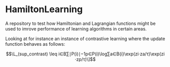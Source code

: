 # HamiltonLearning
A repository to test how Hamiltonian and Lagrangian functions might be used to imrove performance of learning algorithms in certain areas.

Looking at for instance an instance of contrastive learning where the update function behaves as follows:

$$\L_(sup_contrast​) \leq i∈B∑​∣P(i)∣−1​p∈P(i)\log∑a∈B{i}\​exp(zi​⋅za​/τ)\exp(zi​⋅zp​/τ)​\]$$
